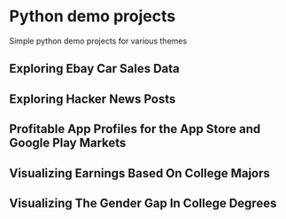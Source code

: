 # Python demo projects

Simple python demo projects for various themes

## Exploring Ebay Car Sales Data 

## Exploring Hacker News Posts

## Profitable App Profiles for the App Store and Google Play Markets

## Visualizing Earnings Based On College Majors

## Visualizing The Gender Gap In College Degrees
